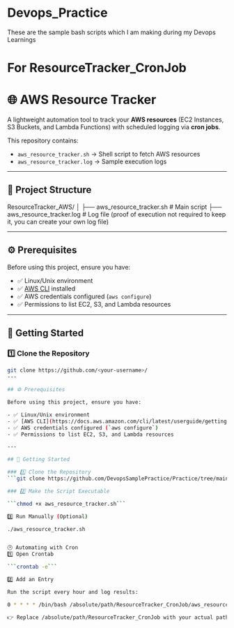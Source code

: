 # Devops_Practice
These are the sample bash scripts which I am making during my Devops Learnings


# For ResourceTracker_CronJob

# 🌐 AWS Resource Tracker

A lightweight automation tool to track your **AWS resources** (EC2 Instances, S3 Buckets, and Lambda Functions) with scheduled logging via **cron jobs**.  

This repository contains:  
- `aws_resource_tracker.sh` → Shell script to fetch AWS resources  
- `aws_resource_tracker.log` → Sample execution logs  

---

## 📂 Project Structure

ResourceTracker_AWS/
│
├── aws_resource_tracker.sh # Main script
├── aws_resource_tracker.log # Log file (proof of execution not required to keep it, you can create your own log file)


---

## ⚙️ Prerequisites

Before using this project, ensure you have:

- ✅ Linux/Unix environment  
- ✅ [AWS CLI](https://docs.aws.amazon.com/cli/latest/userguide/getting-started-install.html) installed  
- ✅ AWS credentials configured (`aws configure`)  
- ✅ Permissions to list EC2, S3, and Lambda resources  

---

## 🚀 Getting Started

### 1️⃣ Clone the Repository
```bash
git clone https://github.com/<your-username>/
---

## ⚙️ Prerequisites

Before using this project, ensure you have:

- ✅ Linux/Unix environment  
- ✅ [AWS CLI](https://docs.aws.amazon.com/cli/latest/userguide/getting-started-install.html) installed  
- ✅ AWS credentials configured (`aws configure`)  
- ✅ Permissions to list EC2, S3, and Lambda resources  

---

## 🚀 Getting Started

### 1️⃣ Clone the Repository
```git clone https://github.com/DevopsSamplePractice/Practice/tree/main/ResourceTracker_CronJob```

### 2️⃣ Make the Script Executable

```chmod +x aws_resource_tracker.sh```

3️⃣ Run Manually (Optional)

./aws_resource_tracker.sh


🕒 Automating with Cron
1️⃣ Open Crontab

```crontab -e```

2️⃣ Add an Entry

Run the script every hour and log results:

0 * * * * /bin/bash /absolute/path/ResourceTracker_CronJob/aws_resource_tracker.sh >> /absolute/path/ResourceTracker_CronJob/aws_resource_tracker.log 2>&1

👉 Replace /absolute/path/ResourceTracker_CronJob with your actual path.


